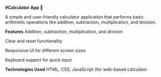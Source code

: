 **#Calculator App 🧮**

A simple and user-friendly calculator application that performs basic arithmetic operations like addition, subtraction, multiplication, and division.

**Features**
Addition, subtraction, multiplication, and division

Clear and reset functionality

Responsive UI for different screen sizes

Keyboard support for quick input

**Technologies Used**
HTML, CSS, JavaScript (for web-based calculator
